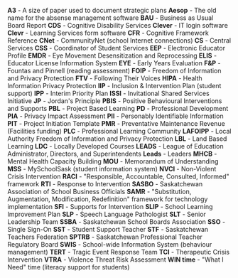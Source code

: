 **A3** - A size of paper used to document strategic plans
**Aesop** - The old name for the absense management software
**BAU** - Business as Usual Board Report
**CDS** - Cognitive Disability Services
**Clever** - IT login software
**Clevr** - Learning Services form software
**CFR** - Cognitive Framework Reference
**CNet** - CommunityNet (school Internet connections)
**CS** - Central Services
**CSS** - Coordinator of Student Services
**EEP** - Electronic Educator Profile
**EMDR** - Eye Movement Desensitization and Reprocessing
**ELIS** - Educator License Information System
**EYE** - Early Years Evaluation
**F&P** - Fountas and Pinnell (reading assessment)
**FOIP** - Freedom of Information and Privacy Protection
**FTV** - Following Their Voices
**HIPA** - Health Information Privacy Protection
**IIP** - Inclusion & Intervention Plan (student support)
**IPP** - Interim Priority Plan
**ISSI** - Invitational Shared Services Initiative
**JP** - Jordan's Principle
**PBIS** - Positive Behavioural Interventions and Supports
**PBL** - Project Based Learning
**PD** - Professional Development
**PIA** - Privacy Impact Assessment
**PII** - Personably Identifiable Information
**PIT** - Project Initiation Template
**PMR** - Preventative Maintenance Revenue (Facilities funding)
**PLC** - Professional Learning Community
**LAFOIPP** - Local Authority Freedom of Information and Privacy Protection
**LBL** - Land Based Learning
**LDC** - Locally Developed Courses
**LEADS** - League of Education Administrator, Directors, and Superintendents
**Leads** - Leaders
**MHCB** - Mental Health Capacity Building
**MOU** - Memorandum of Understanding
**MSS** - MySchoolSask (student information system)
**NVCI** - Non-Violent Crisis Intervention
**RACI** - "Responsible, Accountable, Consulted, Informed" framework
**RTI** - Response to Intervention
**SASBO** - Saskatchewan Association of School Business Officials
**SAMR** - "Substitution, Augmentation, Modification, Redefinition" framework for technology implementation
**SFI** - Supports for Intervention
**SLIP** - School Learning Improvement Plan
**SLP** - Speech Language Pathologist
**SLT** - Senior Leadership Team
**SSBA** - Saskatchewan School Boards Association
**SSO** - Single Sign-On
**SST** - Student Support Teacher
**STF** - Saskatchewan Teachers Federation
**SPTRB** - Saskatchewan Professional Teacher Regulatory Board
**SWIS** - School-wide Information System (behaviour management)
**TERT** - Tragic Event Response Team
**TCI** - Therapeutic Crisis Intervention
**VTRA** - Violence Threat Risk Assessment
**WIN time** - "What I Need" time (literacy support for students)
